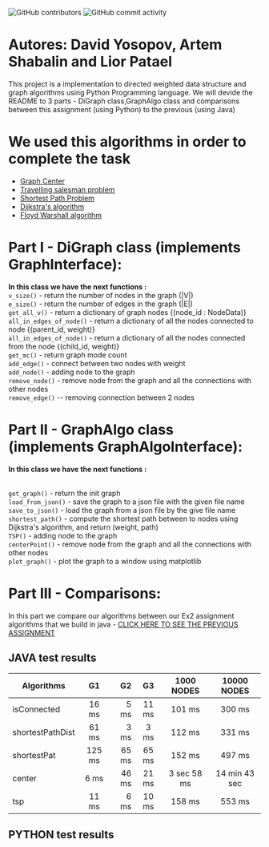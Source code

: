  ![GitHub contributors](https://img.shields.io/github/contributors/MightyArty/Ex3?style=plastic) ![GitHub commit activity](https://img.shields.io/github/commit-activity/m/MightyArty/Ex3?style=plastic)
# Autores: David Yosopov, Artem Shabalin and Lior Patael

This project is a implementation to  directed weighted data structure and graph algorithms using Python Programming language. We will devide the README to 3 parts - 
DiGraph class,GraphAlgo class and comparisons between this assignment (using Python) to the previous (using Java)

# We used this algorithms in order to complete the task
- [Graph Center](https://en.wikipedia.org/wiki/Graph_center)
- [Travelling salesman problem](https://en.wikipedia.org/wiki/Travelling_salesman_problem)
- [Shortest Path Problem](https://en.wikipedia.org/wiki/Shortest_path_problem)
- [Dijkstra's algorithm](https://en.wikipedia.org/wiki/Dijkstra%27s_algorithm)
- [Floyd Warshall algorithm](https://en.wikipedia.org/wiki/Floyd%E2%80%93Warshall_algorithm)

# Part I - DiGraph class (implements GraphInterface):
 **In this class we have the next functions :**
</br>`v_size()` - return the number of nodes in the graph (|V|)
</br>`e_size()` - return the number of edges in the graph (|E|)
</br>`get_all_v()` - return a dictionary of graph nodes {(node_id : NodeData)}
</br>`all_in_edges_of_node()` - return a dictionary of all the nodes connected to node {(parent_id, weight)}
</br>`all_in_edges_of_node()` - return a dictionary of all the nodes connected from the node {(child_id, weight)}
</br>`get_mc()` - return graph mode count
</br>`add_edge()` - connect between two nodes with weight
</br>`add_node()` - adding node to the graph
</br>`remove_node()` - remove node from the graph and all the connections with other nodes
</br>`remove_edge()` -- removing connection between 2 nodes
 
  

# Part II - GraphAlgo class (implements GraphAlgoInterface):
  **In this class we have the next functions :**
  
 </br>`get_graph()` - return the init graph
</br>`load_from_json()` - save the graph to a json file with the given file name
</br>`save_to_json()` - load the graph from a json file by the give file name
</br>`shortest_path()` - compute the shortest path between to nodes using Dijkstra's algorithm, and return (weight, path)
</br>`TSP()` - adding node to the graph
</br>`centerPoint()` - remove node from the graph and all the connections with other nodes
</br>`plot_graph()` - plot the graph to a window using matplotlib
  
  
  
  
# Part III - Comparisons:
In this part we compare our algorithms between our Ex2 assignment algorithms that we build in java - [CLICK HERE TO SEE THE PREVIOUS ASSIGNMENT](https://github.com/MightyArty/Ex2_Graphs)
## JAVA test results 

| Algorithms    | G1  | G2  | G3 | 1000 NODES | 10000 NODES
| ------------- |:---:| ---:|:---:|:---------:|:---------:|
| isConnected   | 16 ms | 5 ms | 11 ms | 101 ms | 300 ms 
| shortestPathDist| 61 ms | 3 ms | 3 ms | 112 ms | 331 ms
| shortestPat | 125 ms | 65 ms | 65 ms | 152 ms | 497 ms
| center | 6 ms | 46 ms | 21 ms | 3 sec 58 ms  | 14 min 43 sec
| tsp | 11 ms | 6 ms | 10 ms | 158 ms | 553 ms

## PYTHON test results
